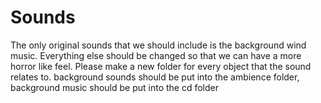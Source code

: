 # Sounds

The only original sounds that we should include is the background wind music. Everything else should be changed so that we can have a more horror like feel. Please make a new folder for every object that the sound relates to. background sounds should be put into the ambience folder, background music should be put into the cd folder
